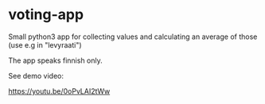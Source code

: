 # voting-app

Small python3 app for collecting values and calculating an average of those (use e.g in "levyraati")

The app speaks finnish only.

See demo video:

https://youtu.be/0oPvLAI2tWw


